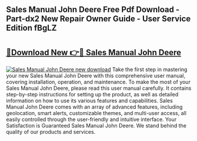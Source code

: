 ## Sales Manual John Deere Free Pdf Download - Part-dx2 New Repair Owner Guide - User Service Edition fBgLZ

# <h2><a href="http://bc87089.oget.top/?id=Sales+Manual+John+Deere">🔗Download New 👉🔴 Sales Manual John Deere</a></h2>

[![Sales Manual John Deere new download](https://i.imgur.com/5g1atiW.png)](http://bc87089.oget.top/?id=Sales+Manual+John+Deere)
Take the first step in mastering your new Sales Manual John Deere with this comprehensive user manual, covering installation, operation, and maintenance. To make the most of your Sales Manual John Deere, please read this user manual carefully. It contains step-by-step instructions for setting up the product, as well as detailed information on how to use its various features and capabilities. Sales Manual John Deere comes with an array of advanced features, including geolocation, smart alerts, customizable themes, and multi-user access, all easily controlled through the user-friendly and intuitive interface. Your Satisfaction is Guaranteed Sales Manual John Deere. We stand behind the quality of our products and services.
